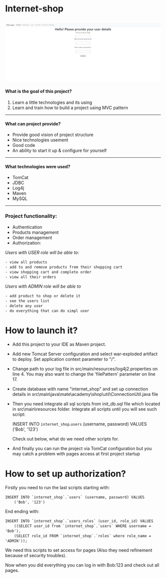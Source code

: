 # Internet-shop

![Header image](src/main/resources/logo.png)
---

#### What is the goal of this project?
1. Learn a little technologies and its using
1. Learn and train how to build a project using MVC pattern
---

#### What can project provide?
* Provide good vision of project structure
* Nice technologies usement
* Good code
* An ability to start it up & configure for yourself
---

#### What technologies were used?
* TomCat
* JDBC
* Log4j
* Maven
* MySQL
---

### Project functionality:
* Authentication
* Products management
* Order management
* Authorization:

*Users with USER role will be able to:*

    - view all products
    - add to and remove products from their shopping cart
    - view shopping cart and complete order
    - view all their orders

*Users with ADMIN role will be able to*

    - add product to shop or delete it
    - see the users list
    - delete any user
    - do everything that can do simpl user
    
# How to launch it?
* Add this project to your IDE as Maven project.
* Add new Tomcat Server configuration and select war-exploded artifact to deploy. Set application context parameter to "/".
* Change path to your log file in src/main/resources/log4j2.properties on line 4. You may also want to change the 'filePattern' parameter on line 17.
* Create database with name "internet_shop" and set up connection details in src\main\java\mate\academy\shop\util\ConnectionUtil.java file 
* Then you need integrate all sql scripts from init_db.sql file which located in src\main\resources folder.
Integrate all scripts until you will see such script:


    INSERT INTO `internet_shop`.`users` (username, password) VALUES
        ('Bob', '123') 

    Check out below, what do we need other scripts for.


* And finally you can run the project via TomCat configuration but you may catch a problem with pages access at first project startup
# How to set up authorization?
Firstly you need to run the last scripts starting with: 

    INSERT INTO `internet_shop`.`users` (username, password) VALUES
        ('Bob', '123') 

End ending with:

    INSERT INTO `internet_shop`.`users_roles` (user_id, role_id) VALUES
        ((SELECT user_id from `internet_shop`.`users` WHERE username = 'Bob'),
        (SELECT role_id FROM `internet_shop`.`roles` where role_name = 'ADMIN'));
        
We need this scripts to set access for pages (Also they need refinement because of security troubles).

Now when you did everything you can log in with Bob:123 and check out all pages.
